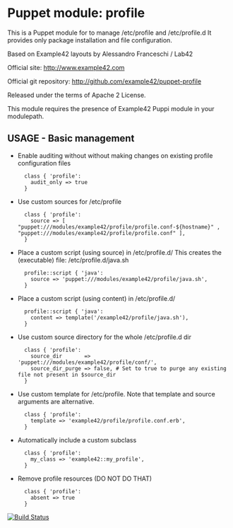 # Puppet module: profile

This is a Puppet module for to manage /etc/profile and /etc/profile.d
It provides only package installation and file configuration.

Based on Example42 layouts by Alessandro Franceschi / Lab42

Official site: http://www.example42.com

Official git repository: http://github.com/example42/puppet-profile

Released under the terms of Apache 2 License.

This module requires the presence of Example42 Puppi module in your modulepath.


## USAGE - Basic management

* Enable auditing without without making changes on existing profile configuration files

        class { 'profile':
          audit_only => true
        }

* Use custom sources for /etc/profile

        class { 'profile':
          source => [ "puppet:///modules/example42/profile/profile.conf-${hostname}" , "puppet:///modules/example42/profile/profile.conf" ], 
        }

* Place a custom script (using source) in /etc/profile.d/
  This creates the (executable) file: /etc/profile.d/java.sh

        profile::script { 'java':
          source => 'puppet:///modules/example42/profile/java.sh',
        }

* Place a custom script (using content) in /etc/profile.d/

        profile::script { 'java':
          content => template('/example42/profile/java.sh'),
        }

* Use custom source directory for the whole /etc/profile.d dir

        class { 'profile':
          source_dir       => 'puppet:///modules/example42/profile/conf/',
          source_dir_purge => false, # Set to true to purge any existing file not present in $source_dir
        }

* Use custom template for /etc/profile. Note that template and source arguments are alternative. 

        class { 'profile':
          template => 'example42/profile/profile.conf.erb',
        }

* Automatically include a custom subclass

        class { 'profile':
          my_class => 'example42::my_profile',
        }

* Remove profile resources (DO NOT DO THAT)

        class { 'profile':
          absent => true
        }

[![Build Status](https://travis-ci.org/example42/puppet-profile.png?branch=master)](https://travis-ci.org/example42/puppet-profile)

